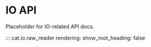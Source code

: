 # IO API

Placeholder for IO-related API docs.

::: cat.io.raw_reader
		rendering:
			show_root_heading: false
